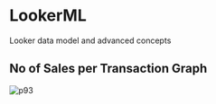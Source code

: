# LookerML
Looker data model and advanced concepts

## No of Sales per Transaction Graph 


![p93](https://user-images.githubusercontent.com/24944494/194135801-b9b10cb9-5090-4ca0-a959-58390edcb5aa.png)


